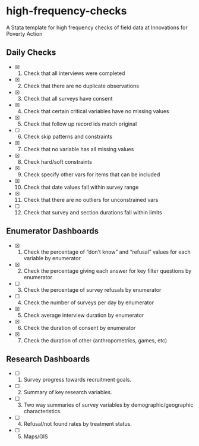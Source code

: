 # high-frequency-checks
A Stata template for high frequency checks of field data at Innovations for Poverty Action

## Daily Checks

 - [x] 1. Check that all interviews were completed
 - [x] 2. Check that there are no duplicate observations
 - [x] 3. Check that all surveys have consent
 - [x] 4. Check that certain critical variables have no missing values
 - [x] 5. Check that follow up record ids match original
 - [ ] 6. Check skip patterns and constraints
 - [x] 7. Check that no variable has all missing values
 - [x] 8. Check hard/soft constraints
 - [x] 9. Check specify other vars for items that can be included
 - [x] 10. Check that date values fall within survey range
 - [x] 11. Check that there are no outliers for unconstrained vars
 - [ ] 12. Check that survey and section durations fall within limits

## Enumerator Dashboards

 - [x] 1. Check the percentage of “don’t know” and “refusal” values for each variable by enumerator
 - [x] 2. Check the percentage giving each answer for key filter questions by enumerator
 - [ ] 3. Check the percentage of survey refusals by enumerator
 - [ ] 4. Check the number of surveys per day by enumerator
 - [x] 5. Check average interview duration by enumerator
 - [x] 6. Check the duration of consent by enumerator
 - [x] 7. Check the duration of other (anthropometrics, games, etc)

## Research Dashboards

 - [ ] 1. Survey progress towards recruitment goals.
 - [ ] 2. Summary of key research variables.
 - [ ] 3. Two way summaries of survey variables by demographic/geographic characteristics.
 - [ ] 4. Refusal/not found rates by treatment status.
 - [ ] 5. Maps/GIS

